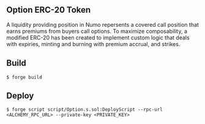 ## Option ERC-20 Token

A liquidity providing position in Numo repersents a covered call position that earns premiums from buyers call options. To maximize composability, a modified ERC-20 has been created to implement custom logic that deals with expiries, minting and burning with premium accrual, and strikes.

## Build

```shell
$ forge build
```

## Deploy

```shell
$ forge script script/Option.s.sol:DeployScript --rpc-url <ALCHEMY_RPC_URL> --private-key <PRIVATE_KEY>
```

